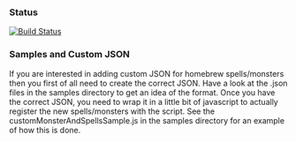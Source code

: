 ### Status
[![Build Status](https://travis-ci.org/symposion/roll20-api-scripts.png)](https://travis-ci.org/symposion/roll20-api-scripts)

### Samples and Custom JSON
If you are interested in adding custom JSON for homebrew spells/monsters then you first of all need to create the correct JSON.
Have a look at the .json files in the samples directory to get an idea of the format. Once you have the correct JSON, you need
to wrap it in a little bit of javascript to actually register the new spells/monsters with the script. See the customMonsterAndSpellsSample.js
in the samples directory for an example of how this is done.
